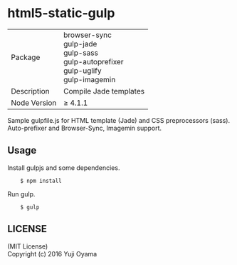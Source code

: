 # html5-static-gulp

<table>
<tr>
<td>Package</td>
<td>browser-sync<br />
gulp-jade<br />
gulp-sass<br />
gulp-autoprefixer<br />
gulp-uglify<br />
gulp-imagemin</td>
</tr>
<tr>
<td>Description</td>
<td>Compile Jade templates</td>
</tr>
<tr>
<td>Node Version</td>
<td>≥ 4.1.1</td>
</tr>
</table>

Sample gulpfile.js for  HTML template (Jade) and CSS preprocessors (sass). Auto-prefixer and Browser-Sync, Imagemin support.

## Usage

Install gulpjs and some dependencies.

		$ npm install

Run gulp.

		$ gulp

## LICENSE

(MIT License)  
Copyright (c) 2016 Yuji Oyama

